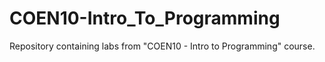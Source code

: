 # COEN10-Intro_To_Programming
Repository containing labs from "COEN10 - Intro to Programming" course.
